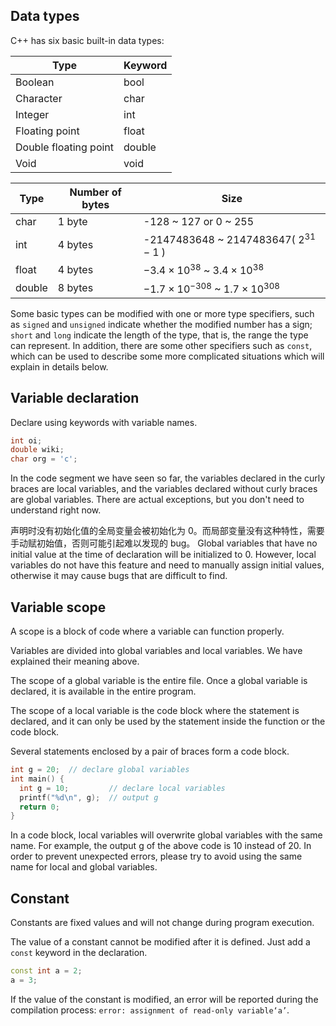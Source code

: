 ## Data types

C++ has six basic built-in data types:

| Type   |  Keyword  |
| ---- | ------ |
| Boolean  | bool   |
| Character  | char   |
| Integer   | int  |
| Floating point | float  |
| Double floating point | double |
| Void | void   |

| Type   | Number of bytes  | Size                                              |
| ------ | ----- | ----------------------------------------------- |
| char   | 1 byte | -128 ~ 127 or 0 ~ 255                           |
| int    | 4 bytes | -2147483648 ~ 2147483647( $2^{31} - 1$ )        |
| float  | 4 bytes |  $-3.4\times 10^{38}$ ~ $3.4\times 10^{38}$     |
| double | 8 bytes |  $-1.7\times 10^{-308}$ ~ $1.7\times 10^{308}$  |

Some basic types can be modified with one or more type specifiers, such as `signed` and `unsigned` indicate whether the modified number has a sign; `short` and `long` indicate the length of the type, that is, the range the type can represent. In addition, there are some other specifiers such as `const`, which can be used to describe some more complicated situations which will explain in details below.

## Variable declaration

Declare using keywords with variable names.

```c++
int oi;
double wiki;
char org = 'c';
```

In the code segment we have seen so far, the variables declared in the curly braces are local variables, and the variables declared without curly braces are global variables. There are actual exceptions, but you don't need to understand right now.

声明时没有初始化值的全局变量会被初始化为 0。而局部变量没有这种特性，需要手动赋初始值，否则可能引起难以发现的 bug。
Global variables that have no initial value at the time of declaration will be initialized to 0. However, local variables do not have this feature and need to manually assign initial values, otherwise it may cause bugs that are difficult to find.

## Variable scope

A scope is a block of code where a variable can function properly.

Variables are divided into global variables and local variables. We have explained their meaning above.

The scope of a global variable is the entire file. Once a global variable is declared, it is available in the entire program.

The scope of a local variable is the code block where the statement is declared, and it can only be used by the statement inside the function or the code block.

Several statements enclosed by a pair of braces form a code block.

```c++
int g = 20;  // declare global variables
int main() {
  int g = 10;         // declare local variables
  printf("%d\n", g);  // output g
  return 0;
}
```

In a code block, local variables will overwrite global variables with the same name. For example, the output g of the above code is 10 instead of 20. In order to prevent unexpected errors, please try to avoid using the same name for local and global variables.

## Constant

Constants are fixed values and will not change during program execution.

The value of a constant cannot be modified after it is defined. Just add a `const` keyword in the declaration.

```c++
const int a = 2;
a = 3;
```

If the value of the constant is modified, an error will be reported during the compilation process: `error: assignment of read-only variable‘a’`.
